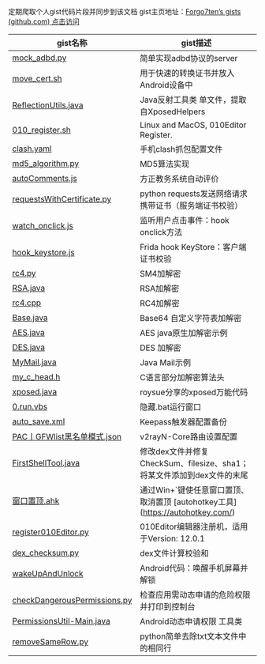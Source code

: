 定期爬取个人gist代码片段并同步到该文档 gist主页地址：[Forgo7ten’s gists (github.com) 点击访问](https://gist.github.com/Forgo7ten)



| gist名称 | gist描述 |
| ---- | ---- |
| [mock_adbd.py](https://gist.github.com/Forgo7ten/5a84efd2b68c6385d8eeecf4dfae55b4) | 简单实现adbd协议的server |
| [move_cert.sh](https://gist.github.com/Forgo7ten/19a444b9de51d5c321426e1b38bc322f) | 用于快速的转换证书并放入Android设备中 |
| [ReflectionUtils.java](https://gist.github.com/Forgo7ten/6573f8e134c2d3d03370cbe0f81a587f) | Java反射工具类 单文件，提取自XposedHelpers |
| [010_register.sh](https://gist.github.com/Forgo7ten/db233546eda74afa22be53bb6a93b0ac) | Linux and MacOS, 010Editor Register. |
| [clash.yaml](https://gist.github.com/Forgo7ten/ed4146c8977374c3ea8bfc9e871f8027) | 手机clash抓包配置文件 |
| [md5_algorithm.py](https://gist.github.com/Forgo7ten/e0c40452cf8a0e8e4a9691136596a991) | MD5算法实现 |
| [autoComments.js](https://gist.github.com/Forgo7ten/d123f04b9b11f8cd3047a25a550be98b) | 方正教务系统自动评价 |
| [requestsWithCertificate.py](https://gist.github.com/Forgo7ten/6ce752442fa80c82141197afdad05b1c) | python requests发送网络请求携带证书（服务端证书校验） |
| [watch_onclick.js](https://gist.github.com/Forgo7ten/cc325b0c1158babe6c9326e18c4860b3) | 监听用户点击事件：hook onclick方法 |
| [hook_keystore.js](https://gist.github.com/Forgo7ten/102d46e2f478ddadec0d2350ac8723e3) | Frida hook KeyStore：客户端证书校验 |
| [rc4.py](https://gist.github.com/Forgo7ten/1d7332562e452ac914c040466a4409fe) | SM4加解密 |
| [RSA.java](https://gist.github.com/Forgo7ten/0a8e003562f9f2576dcddbfed1b79d77) | RSA加解密 |
| [rc4.cpp](https://gist.github.com/Forgo7ten/28a2c20ade914e962a8c5714d36ccbca) | RC4加解密 |
| [Base.java](https://gist.github.com/Forgo7ten/43974d53f52db6256f8db20ded620ea7) | Base64 自定义字符表加解密 |
| [AES.java](https://gist.github.com/Forgo7ten/5c0632182b9d671664f7e73e1c31ec40) | AES java原生加解密示例 |
| [DES.java](https://gist.github.com/Forgo7ten/e04b2095d197200bc6b535597008510d) | DES 加解密 |
| [MyMail.java](https://gist.github.com/Forgo7ten/69aece486c326d5b3d0901687c68f56d) | Java Mail示例 |
| [my_c_head.h](https://gist.github.com/Forgo7ten/455e0c10aa50b2675282148d9eefa1bf) | C语言部分加解密算法头 |
| [xposed.java](https://gist.github.com/Forgo7ten/001dfe796a3b7116fcd188f8e5913a12) | roysue分享的xposed万能代码 |
| [0.run.vbs](https://gist.github.com/Forgo7ten/9f30b53e0c94b0541858a348c3b2dcd1) | 隐藏.bat运行窗口 |
| [auto_save.xml](https://gist.github.com/Forgo7ten/54508c73050a738bd878d070aa6b58e5) | Keepass触发器配置备份 |
| [PAC丨GFWlist黑名单模式.json](https://gist.github.com/Forgo7ten/b7828fe34e20f61cfebca74a1ce76c41) | v2rayN-Core路由设置配置 |
| [FirstShellTool.java](https://gist.github.com/Forgo7ten/12a12f2edf300f5b9c6e3cb6a7ebe14c) | 修改dex文件并修复 CheckSum、filesize、sha1；将某文件添加到dex文件的末尾 |
| [窗口置顶.ahk](https://gist.github.com/Forgo7ten/ccd41750fbc6e5c5027750dea59ae1ac) | 通过Win+`键使任意窗口置顶、取消置顶 [autohotkey工具](<a href="https://autohotkey.com/" class="Link--inTextBlock" rel="nofollow">https://autohotkey.com/</a>) |
| [register010Editor.py](https://gist.github.com/Forgo7ten/60bb03583de389ad17a87efa44871041) | 010Editor编辑器注册机，适用于Version: 12.0.1 |
| [dex_checksum.py](https://gist.github.com/Forgo7ten/d8a453a721782ffbbc1c53a04060c924) | dex文件计算校验和 |
| [wakeUpAndUnlock](https://gist.github.com/Forgo7ten/78cf5fb113b2ba087e478b276de3b94e) | Android代码：唤醒手机屏幕并解锁 |
| [checkDangerousPermissions.py](https://gist.github.com/Forgo7ten/d6caf73452b5e08e062d8c5b99bd6908) | 检查应用需动态申请的危险权限并打印到控制台 |
| [PermissionsUtil-Main.java](https://gist.github.com/Forgo7ten/060dde2d618d452d1ce37edaee86ffa7) | Android动态申请权限 工具类 |
| [removeSameRow.py](https://gist.github.com/Forgo7ten/1c678351b09ce8d302f47a9fb00e4e10) | python简单去除txt文本文件中的相同行 |
